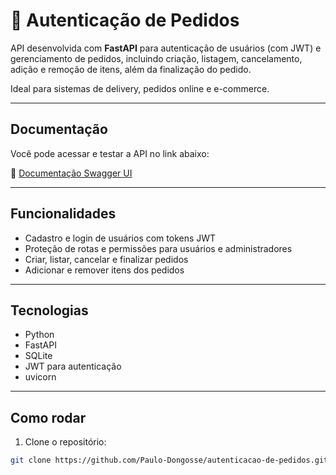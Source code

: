 # 🔐 Autenticação de Pedidos

API desenvolvida com **FastAPI** para autenticação de usuários (com JWT) e gerenciamento de pedidos, incluindo criação, listagem, cancelamento, adição e remoção de itens, além da finalização do pedido.

Ideal para sistemas de delivery, pedidos online e e-commerce.

---
## Documentação

Você pode acessar e testar a API no link abaixo:

🔗 [Documentação Swagger UI](https://autenticacao-de-pedidos.onrender.com/docs)

---

## Funcionalidades

- Cadastro e login de usuários com tokens JWT  
- Proteção de rotas e permissões para usuários e administradores  
- Criar, listar, cancelar e finalizar pedidos  
- Adicionar e remover itens dos pedidos  

---

## Tecnologias

- Python  
- FastAPI  
- SQLite  
- JWT para autenticação
- uvicorn 

---

## Como rodar

1. Clone o repositório:  
```bash
git clone https://github.com/Paulo-Dongosse/autenticacao-de-pedidos.git
